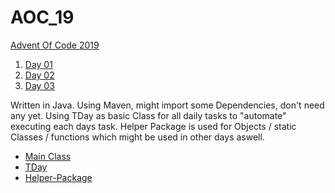 # AOC_19
[Advent Of Code 2019](https://adventofcode.com/2019)

1. [Day 01](https://github.com/DaFunkl/AOC_19/blob/master/src/main/java/de/monx/aoc19/t01/T01.java)
2. [Day 02](https://github.com/DaFunkl/AOC_19/blob/master/src/main/java/de/monx/aoc19/t02/T02.java) 
2. [Day 03](https://github.com/DaFunkl/AOC_19/blob/master/src/main/java/de/monx/aoc19/t03/T03.java) 

Written in Java. Using Maven, might import some Dependencies, don't need any yet.
Using TDay as basic Class for all daily tasks to "automate" executing each days task.
Helper Package is used for Objects / static Classes / functions which might be used in other days aswell.
* [Main Class](https://github.com/DaFunkl/AOC_19/blob/master/src/main/java/de/monx/aoc19/App.java)
* [TDay](https://github.com/DaFunkl/AOC_19/blob/master/src/main/java/de/monx/aoc19/helper/TDay.java)
* [Helper-Package](https://github.com/DaFunkl/AOC_19/tree/master/src/main/java/de/monx/aoc19/helper)
